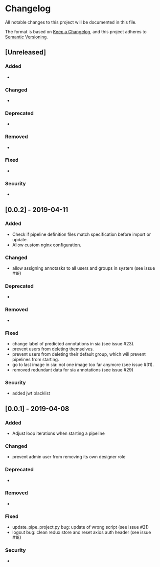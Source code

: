 # Changelog
All notable changes to this project will be documented in this file.

The format is based on [Keep a Changelog](https://keepachangelog.com/en/1.0.0/),
and this project adheres to [Semantic Versioning](https://semver.org/spec/v2.0.0.html).


## [Unreleased]
### Added
-

### Changed
- 

### Deprecated
- 

### Removed
-

### Fixed
-

### Security
- 

## [0.0.2] - 2019-04-11
### Added
- Check if pipeline definition files match specification before import or update.
- Allow custom nginx configuration.

### Changed
- allow assigning annotasks to all users and groups in system (see issue #19)

### Deprecated
- 

### Removed
-

### Fixed
- change label of predicted annotations in sia (see issue #23).
- prevent users from deleting themselves.
- prevent users from deleting their default group, which will prevent pipelines from starting.
- go to last image in sia: not one image too far anymore (see issue #31).
- removed redundant data for sia annotations (see issue #29)

### Security
- added jwt blacklist

## [0.0.1] - 2019-04-08
### Added
- Adjust loop iterations when starting a pipeline

### Changed
- prevent admin user from removing its own designer role

### Deprecated
- 

### Removed
-

### Fixed
- update_pipe_project.py bug: update of wrong script (see issue #21)
- logout bug: clean redux store and reset axios auth header (see issue #18)

### Security
-

